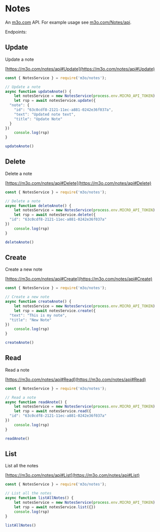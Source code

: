 # Notes

An [m3o.com](https://m3o.com) API. For example usage see [m3o.com/Notes/api](https://m3o.com/Notes/api).

Endpoints:

## Update

Update a note


[https://m3o.com/notes/api#Update](https://m3o.com/notes/api#Update)

```js
const { NotesService } = require('m3o/notes');

// Update a note
async function updateAnote() {
	let notesService = new NotesService(process.env.MICRO_API_TOKEN)
	let rsp = await notesService.update({
  "note": {
    "id": "63c0cdf8-2121-11ec-a881-0242e36f037a",
    "text": "Updated note text",
    "title": "Update Note"
  }
})
	console.log(rsp)
}

updateAnote()
```
## Delete

Delete a note


[https://m3o.com/notes/api#Delete](https://m3o.com/notes/api#Delete)

```js
const { NotesService } = require('m3o/notes');

// Delete a note
async function deleteAnote() {
	let notesService = new NotesService(process.env.MICRO_API_TOKEN)
	let rsp = await notesService.delete({
  "id": "63c0cdf8-2121-11ec-a881-0242e36f037a"
})
	console.log(rsp)
}

deleteAnote()
```
## Create

Create a new note


[https://m3o.com/notes/api#Create](https://m3o.com/notes/api#Create)

```js
const { NotesService } = require('m3o/notes');

// Create a new note
async function createAnote() {
	let notesService = new NotesService(process.env.MICRO_API_TOKEN)
	let rsp = await notesService.create({
  "text": "This is my note",
  "title": "New Note"
})
	console.log(rsp)
}

createAnote()
```
## Read

Read a note


[https://m3o.com/notes/api#Read](https://m3o.com/notes/api#Read)

```js
const { NotesService } = require('m3o/notes');

// Read a note
async function readAnote() {
	let notesService = new NotesService(process.env.MICRO_API_TOKEN)
	let rsp = await notesService.read({
  "id": "63c0cdf8-2121-11ec-a881-0242e36f037a"
})
	console.log(rsp)
}

readAnote()
```
## List

List all the notes


[https://m3o.com/notes/api#List](https://m3o.com/notes/api#List)

```js
const { NotesService } = require('m3o/notes');

// List all the notes
async function listAllNotes() {
	let notesService = new NotesService(process.env.MICRO_API_TOKEN)
	let rsp = await notesService.list({})
	console.log(rsp)
}

listAllNotes()
```
